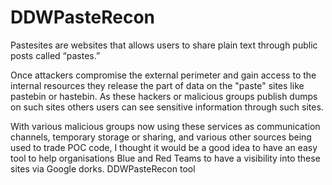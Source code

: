 # DDWPasteRecon

Pastesites are websites that allows users to share plain text through public posts called “pastes.” 

Once attackers compromise the external perimeter and gain access to the internal resources they release the part of data on the "paste" sites like pastebin or hastebin. As these hackers or malicious groups publish dumps on such sites others users can see sensitive information through such sites.

With various malicious groups now using these services as communication channels, temporary storage or sharing, and various other sources being used to trade POC code, I thought it would be a good idea to have an easy tool to help organisations Blue and Red Teams to have a visibility into these sites via Google dorks. DDWPasteRecon tool 
